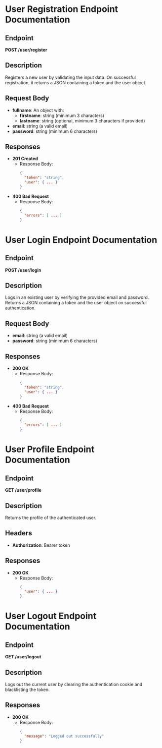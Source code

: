 # User Registration Endpoint Documentation

## Endpoint
**POST /user/register**

## Description
Registers a new user by validating the input data. On successful registration, it returns a JSON containing a token and the user object.

## Request Body
- **fullname**: An object with:
  - **firstname**: string (minimum 3 characters)
  - **lastname**: string (optional, minimum 3 characters if provided)
- **email**: string (a valid email)
- **password**: string (minimum 6 characters)

## Responses
- **201 Created**
  - Response Body: 
    ```json
    {
      "token": "string",
      "user": { ... }
    }
    ```
- **400 Bad Request**
  - Response Body:
    ```json
    {
      "errors": [ ... ]
    }
    ```

# User Login Endpoint Documentation

## Endpoint
**POST /user/login**

## Description
Logs in an existing user by verifying the provided email and password. Returns a JSON containing a token and the user object on successful authentication.

## Request Body
- **email**: string (a valid email)
- **password**: string (minimum 6 characters)

## Responses
- **200 OK**
  - Response Body:
    ```json
    {
      "token": "string",
      "user": { ... }
    }
    ```
- **400 Bad Request**
  - Response Body:
    ```json
    {
      "errors": [ ... ]
    }
    ```

# User Profile Endpoint Documentation

## Endpoint
**GET /user/profile**

## Description
Returns the profile of the authenticated user.

## Headers
- **Authorization**: Bearer token

## Responses
- **200 OK**
  - Response Body:
    ```json
    {
      "user": { ... }
    }
    ```

# User Logout Endpoint Documentation

## Endpoint
**GET /user/logout**

## Description
Logs out the current user by clearing the authentication cookie and blacklisting the token.

## Responses
- **200 OK**
  - Response Body:
    ```json
    {
      "message": "Logged out successfully"
    }
    ```
